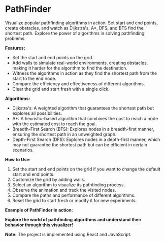 # PathFinder
Visualize popular pathfinding algorithms in action. Set start and end points, create obstacles, and watch as Dijkstra's, A*, DFS, and BFS find the shortest path. Explore the power of algorithms in solving pathfinding problems.

**Features:**

- Set the start and end points on the grid.
- Add walls to simulate real-world environments, creating obstacles, making it harder for the algorithm to find the destination.
- Witness the algorithms in action as they find the shortest path from the start to the end node.
- Compare the efficiency and effectiveness of different algorithms.
- Clear the grid and start fresh with a single click.

**Algorithms:**

- Dijkstra's: A weighted algorithm that guarantees the shortest path but explores all possibilities.
- A*: A heuristic-based algorithm that combines the cost to reach a node with the estimated cost to reach the goal.
- Breadth-First Search (BFS): Explores nodes in a breadth-first manner, ensuring the shortest path in an unweighted graph.
- Depth-First Search (DFS): Explores nodes in a depth-first manner, which may not guarantee the shortest path but can be efficient in certain scenarios.

**How to Use:**

1. Set the start and end points on the grid if you want to change the default start and end points.
2. Customize the grid by adding walls.
3. Select an algorithm to visualize its pathfinding process.
4. Observe the animation and track the visited nodes.
5. Compare the paths and performance of different algorithms.
6. Reset the grid to start fresh or modify it for new experiments.

**Example of PathFinder in action:**
<!-- ![Image Description](path/to/your/image.png) -->

**Explore the world of pathfinding algorithms and understand their behavior through this visualizer!**

**Note:** The project is implemented using React and JavaScript.
